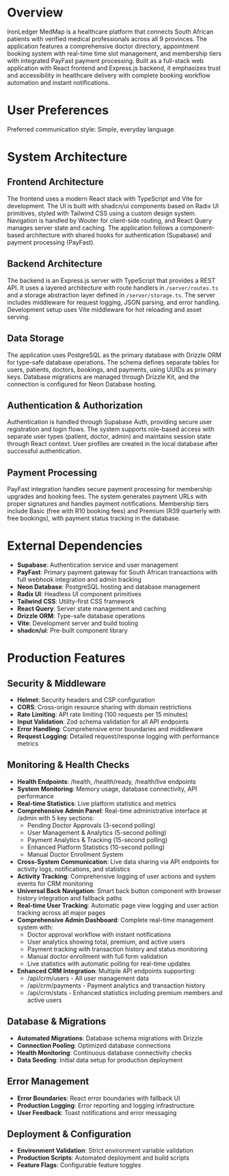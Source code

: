 # Overview

IronLedger MedMap is a healthcare platform that connects South African patients with verified medical professionals across all 9 provinces. The application features a comprehensive doctor directory, appointment booking system with real-time time slot management, and membership tiers with integrated PayFast payment processing. Built as a full-stack web application with React frontend and Express.js backend, it emphasizes trust and accessibility in healthcare delivery with complete booking workflow automation and instant notifications.

# User Preferences

Preferred communication style: Simple, everyday language.

# System Architecture

## Frontend Architecture
The frontend uses a modern React stack with TypeScript and Vite for development. The UI is built with shadcn/ui components based on Radix UI primitives, styled with Tailwind CSS using a custom design system. Navigation is handled by Wouter for client-side routing, and React Query manages server state and caching. The application follows a component-based architecture with shared hooks for authentication (Supabase) and payment processing (PayFast).

## Backend Architecture
The backend is an Express.js server with TypeScript that provides a REST API. It uses a layered architecture with route handlers in `/server/routes.ts` and a storage abstraction layer defined in `/server/storage.ts`. The server includes middleware for request logging, JSON parsing, and error handling. Development setup uses Vite middleware for hot reloading and asset serving.

## Data Storage
The application uses PostgreSQL as the primary database with Drizzle ORM for type-safe database operations. The schema defines separate tables for users, patients, doctors, bookings, and payments, using UUIDs as primary keys. Database migrations are managed through Drizzle Kit, and the connection is configured for Neon Database hosting.

## Authentication & Authorization
Authentication is handled through Supabase Auth, providing secure user registration and login flows. The system supports role-based access with separate user types (patient, doctor, admin) and maintains session state through React context. User profiles are created in the local database after successful authentication.

## Payment Processing
PayFast integration handles secure payment processing for membership upgrades and booking fees. The system generates payment URLs with proper signatures and handles payment notifications. Membership tiers include Basic (free with R10 booking fees) and Premium (R39 quarterly with free bookings), with payment status tracking in the database.

# External Dependencies

- **Supabase**: Authentication service and user management
- **PayFast**: Primary payment gateway for South African transactions with full webhook integration and admin tracking
- **Neon Database**: PostgreSQL hosting and database management
- **Radix UI**: Headless UI component primitives
- **Tailwind CSS**: Utility-first CSS framework
- **React Query**: Server state management and caching
- **Drizzle ORM**: Type-safe database operations
- **Vite**: Development server and build tooling
- **shadcn/ui**: Pre-built component library

# Production Features

## Security & Middleware
- **Helmet**: Security headers and CSP configuration
- **CORS**: Cross-origin resource sharing with domain restrictions
- **Rate Limiting**: API rate limiting (100 requests per 15 minutes)
- **Input Validation**: Zod schema validation for all API endpoints
- **Error Handling**: Comprehensive error boundaries and middleware
- **Request Logging**: Detailed request/response logging with performance metrics

## Monitoring & Health Checks
- **Health Endpoints**: /health, /health/ready, /health/live endpoints
- **System Monitoring**: Memory usage, database connectivity, API performance
- **Real-time Statistics**: Live platform statistics and metrics
- **Comprehensive Admin Panel**: Real-time administrative interface at /admin with 5 key sections:
  - Pending Doctor Approvals (3-second polling)
  - User Management & Analytics (5-second polling) 
  - Payment Analytics & Tracking (15-second polling)
  - Enhanced Platform Statistics (10-second polling)
  - Manual Doctor Enrollment System
- **Cross-System Communication**: Live data sharing via API endpoints for activity logs, notifications, and statistics
- **Activity Tracking**: Comprehensive logging of user actions and system events for CRM monitoring
- **Universal Back Navigation**: Smart back button component with browser history integration and fallback paths
- **Real-time User Tracking**: Automatic page view logging and user action tracking across all major pages
- **Comprehensive Admin Dashboard**: Complete real-time management system with:
  - Doctor approval workflow with instant notifications
  - User analytics showing total, premium, and active users
  - Payment tracking with transaction history and status monitoring  
  - Manual doctor enrollment with full form validation
  - Live statistics with automatic polling for real-time updates
- **Enhanced CRM Integration**: Multiple API endpoints supporting:
  - /api/crm/users - All user management data
  - /api/crm/payments - Payment analytics and transaction history
  - /api/crm/stats - Enhanced statistics including premium members and active users

## Database & Migrations
- **Automated Migrations**: Database schema migrations with Drizzle
- **Connection Pooling**: Optimized database connections
- **Health Monitoring**: Continuous database connectivity checks
- **Data Seeding**: Initial data setup for production deployment

## Error Management
- **Error Boundaries**: React error boundaries with fallback UI
- **Production Logging**: Error reporting and logging infrastructure
- **User Feedback**: Toast notifications and error messaging

## Deployment & Configuration
- **Environment Validation**: Strict environment variable validation
- **Production Scripts**: Automated deployment and build scripts
- **Feature Flags**: Configurable feature toggles